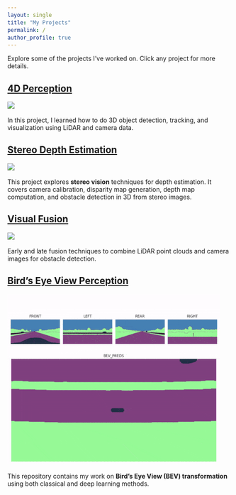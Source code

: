 ```yaml
---
layout: single
title: "My Projects"
permalink: /
author_profile: true
---
```


Explore some of the projects I’ve worked on. Click any project for more details.

## [4D Perception](https://github.com/Rouizi/4d-perception)

![](assets/images/merged_mot_to_view.gif)

In this project, I learned how to do 3D object detection, tracking, and visualization using LiDAR and camera data.

## [Stereo Depth Estimation](https://github.com/Rouizi/stereo-depth-estimation)

![](assets/images/streo_depth_estimation.gif)

This project explores **stereo vision** techniques for depth estimation.
It covers camera calibration, disparity map generation, depth map computation, and obstacle detection in 3D from stereo images.

## [Visual Fusion](https://github.com/Rouizi/visual-fusion)

![](assets/images/early_fusion.gif)

Early and late fusion techniques to combine LiDAR point clouds and camera images for obstacle detection.

## [Bird’s Eye View Perception](https://github.com/Rouizi/bird-eye-view)

![](assets/images/bird_eye_view.gif)

This repository contains my work on **Bird’s Eye View (BEV) transformation** using both classical and deep learning methods. 
